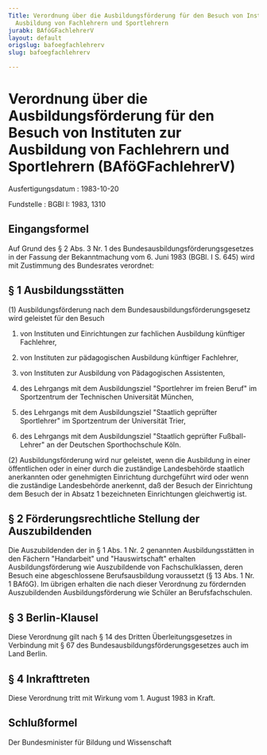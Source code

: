 ```yaml
---
Title: Verordnung über die Ausbildungsförderung für den Besuch von Instituten zur
  Ausbildung von Fachlehrern und Sportlehrern
jurabk: BAföGFachlehrerV
layout: default
origslug: bafoegfachlehrerv
slug: bafoegfachlehrerv

---
```


# Verordnung über die Ausbildungsförderung für den Besuch von Instituten zur Ausbildung von Fachlehrern und Sportlehrern (BAföGFachlehrerV)

Ausfertigungsdatum
:   1983-10-20

Fundstelle
:   BGBl I: 1983, 1310



## Eingangsformel

Auf Grund des § 2 Abs. 3 Nr. 1 des Bundesausbildungsförderungsgesetzes
in der Fassung der Bekanntmachung vom 6. Juni 1983 (BGBl. I S. 645)
wird mit Zustimmung des Bundesrates verordnet:


## § 1 Ausbildungsstätten

(1) Ausbildungsförderung nach dem Bundesausbildungsförderungsgesetz
wird geleistet für den Besuch

1.  von Instituten und Einrichtungen zur fachlichen Ausbildung künftiger
    Fachlehrer,


2.  von Instituten zur pädagogischen Ausbildung künftiger Fachlehrer,


3.  von Instituten zur Ausbildung von Pädagogischen Assistenten,


4.  des Lehrgangs mit dem Ausbildungsziel "Sportlehrer im freien Beruf" im
    Sportzentrum der Technischen Universität München,


5.  des Lehrgangs mit dem Ausbildungsziel "Staatlich geprüfter
    Sportlehrer" im Sportzentrum der Universität Trier,


6.  des Lehrgangs mit dem Ausbildungsziel "Staatlich geprüfter Fußball-
    Lehrer" an der Deutschen Sporthochschule Köln.




(2) Ausbildungsförderung wird nur geleistet, wenn die Ausbildung in
einer öffentlichen oder in einer durch die zuständige Landesbehörde
staatlich anerkannten oder genehmigten Einrichtung durchgeführt wird
oder wenn die zuständige Landesbehörde anerkennt, daß der Besuch der
Einrichtung dem Besuch der in Absatz 1 bezeichneten Einrichtungen
gleichwertig ist.


## § 2 Förderungsrechtliche Stellung der Auszubildenden

Die Auszubildenden der in § 1 Abs. 1 Nr. 2 genannten
Ausbildungsstätten in den Fächern "Handarbeit" und "Hauswirtschaft"
erhalten Ausbildungsförderung wie Auszubildende von Fachschulklassen,
deren Besuch eine abgeschlossene Berufsausbildung voraussetzt (§ 13
Abs. 1 Nr. 1 BAföG). Im übrigen erhalten die nach dieser Verordnung zu
fördernden Auszubildenden Ausbildungsförderung wie Schüler an
Berufsfachschulen.


## § 3 Berlin-Klausel

Diese Verordnung gilt nach § 14 des Dritten Überleitungsgesetzes in
Verbindung mit § 67 des Bundesausbildungsförderungsgesetzes auch im
Land Berlin.


## § 4 Inkrafttreten

Diese  Verordnung tritt mit Wirkung vom 1. August 1983 in Kraft.


## Schlußformel

Der Bundesminister für Bildung und Wissenschaft


